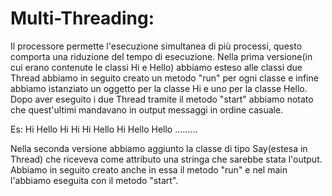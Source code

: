 # Multi-Threading:
Il processore permette l'esecuzione simultanea di più processi, questo comporta una riduzione del tempo di esecuzione. Nella prima versione(in cui erano contenute le classi Hi e Hello) abbiamo esteso alle classi due Thread abbiamo in seguito creato un metodo "run" per ogni classe e infine abbiamo istanziato un oggetto per la classe Hi e uno per la classe Hello. Dopo aver eseguito i due Thread tramite il metodo "start" abbiamo notato che quest'ultimi mandavano in output messaggi in ordine casuale.

Es: Hi Hello Hi Hi Hi Hello Hi Hello Hello .........

Nella seconda versione abbiamo aggiunto la classe di tipo Say(estesa in Thread) che riceveva come attributo una stringa che sarebbe stata l'output. Abbiamo in seguito creato anche in essa il metodo "run" e nel main l'abbiamo eseguita con il metodo "start".

